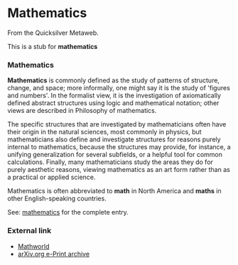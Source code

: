 
# Mathematics

From the Quicksilver Metaweb.

This is a stub for **mathematics**
### Mathematics


**Mathematics** is commonly defined as the study of patterns of structure, change, and space; more informally, one might say it is the study of 'figures and numbers'. In the formalist view, it is the investigation of axiomatically defined abstract structures using logic and mathematical notation; other views are described in Philosophy of mathematics. 

The specific structures that are investigated by mathematicians often have their origin in the natural sciences, most commonly in physics, but mathematicians also define and investigate structures for reasons purely internal to mathematics, because the structures may provide, for instance, a unifying generalization for several subfields, or a helpful tool for common calculations. Finally, many mathematicians study the areas they do for purely aesthetic reasons, viewing mathematics as an art form rather than as a practical or applied science. 

Mathematics is often abbreviated to **math** in North America and **maths** in other English-speaking countries. 

See: [mathematics](/http-en2-wikipedia-org-wiki-mathematics) for the complete entry.

### External link


* [Mathworld](/http-mathworld-wolfram-com)
* [arXiv.org e-Print archive](/http-arxiv-org)
